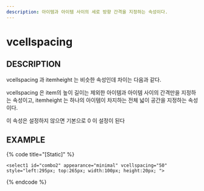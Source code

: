 ```yaml
---
description: 아이템과 아이템 사이의 세로 방향 간격을 지정하는 속성이다.
---
```


# vcellspacing

## DESCRIPTION

vcellspacing 과 itemheight 는 비슷한 속성인데 차이는 다음과 같다. 

vcellspacing 은 item의 높이 길이는 제외한 아이템과 아이템 사이의 간격만을 지정하는 속성이고, itemheight 는 하나의 아이템이 차지하는 전체 넓이 공간을 지정하는 속성이다.

이 속성은 설정하지 않으면 기본으로 0 이 설정이 된다

## EXAMPLE

{% code title="\[Static\]" %}
```markup
<select1 id="combo2" appearance="minimal" vcellspacing="50" style="left:295px; top:265px; width:100px; height:20px; ">  
```
{% endcode %}



